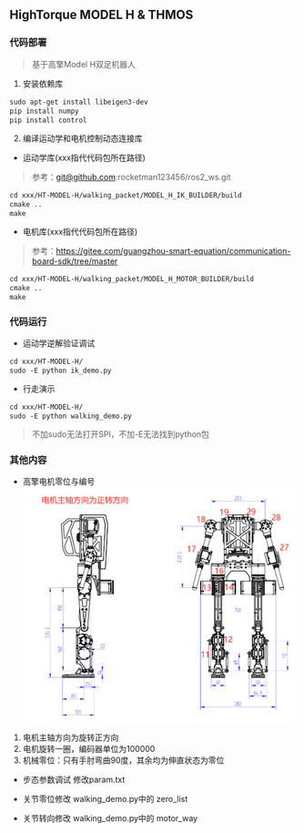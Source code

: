 ## HighTorque MODEL H & THMOS 

### 代码部署
> 基于高擎Model H双足机器人

1. 安装依赖库

```shell
sudo apt-get install libeigen3-dev
pip install numpy
pip install control 
```

2. 编译运动学和电机控制动态连接库

* 运动学库(xxx指代代码包所在路径)
> 参考：git@github.com:rocketman123456/ros2_ws.git
```shell
cd xxx/HT-MODEL-H/walking_packet/MODEL_H_IK_BUILDER/build
cmake ..
make
```

* 电机库(xxx指代代码包所在路径)
> 参考：https://gitee.com/guangzhou-smart-equation/communication-board-sdk/tree/master
```shell
cd xxx/HT-MODEL-H/walking_packet/MODEL_H_MOTOR_BUILDER/build
cmake ..
make
```
### 代码运行

* 运动学逆解验证调试
```shell
cd xxx/HT-MODEL-H/
sudo -E python ik_demo.py
```
* 行走演示
```shell
cd xxx/HT-MODEL-H/
sudo -E python walking_demo.py
```
> 不加sudo无法打开SPI，不加-E无法找到python包

### 其他内容

* 高擎电机零位与编号
![](MODEL.png)
1. 电机主轴方向为旋转正方向
2. 电机旋转一圈，编码器单位为100000
3. 机械零位：只有手肘弯曲90度，其余均为伸直状态为零位

* 步态参数调试
修改param.txt

* 关节零位修改
walking_demo.py中的 zero_list

* 关节转向修改
walking_demo.py中的 motor_way

